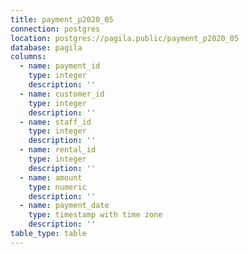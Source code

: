 ```yaml
---
title: payment_p2020_05
connection: postgres
location: postgres://pagila.public/payment_p2020_05
database: pagila
columns:
  - name: payment_id
    type: integer
    description: ''
  - name: customer_id
    type: integer
    description: ''
  - name: staff_id
    type: integer
    description: ''
  - name: rental_id
    type: integer
    description: ''
  - name: amount
    type: numeric
    description: ''
  - name: payment_date
    type: timestamp with time zone
    description: ''
table_type: table
---
```




